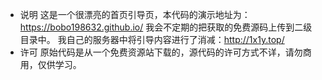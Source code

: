 * 说明
这是一个很漂亮的首页引导页，本代码的演示地址为：https://bobo198632.github.io/
我会不定期的把获取的免费源码上传到二级目录中。
我自己的服务器中将引导内容进行了消减：http://1x1y.top/
* 许可
原始代码是从一个免费资源站下载的，源代码的许可方式不详，请勿商用，仅供学习。